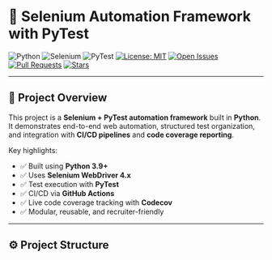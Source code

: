 # 🚀 Selenium Automation Framework with PyTest

![Python](https://img.shields.io/badge/python-3.9%2B-blue.svg)
![Selenium](https://img.shields.io/badge/selenium-4.x-green.svg)
![PyTest](https://img.shields.io/badge/pytest-automation-orange.svg)
[![License: MIT](https://img.shields.io/badge/License-MIT-yellow.svg)](LICENSE)
[![Open Issues](https://img.shields.io/github/issues/USERNAME/REPO_NAME)](https://github.com/USERNAME/REPO_NAME/issues)
[![Pull Requests](https://img.shields.io/github/issues-pr/USERNAME/REPO_NAME)](https://github.com/USERNAME/REPO_NAME/pulls)
[![Stars](https://img.shields.io/github/stars/USERNAME/REPO_NAME?style=social)](https://github.com/USERNAME/REPO_NAME/stargazers)

---

## 📌 Project Overview

This project is a **Selenium + PyTest automation framework** built in **Python**.  
It demonstrates end-to-end web automation, structured test organization, and integration with **CI/CD pipelines** and **code coverage reporting**.

Key highlights:
- ✅ Built using **Python 3.9+**
- ✅ Uses **Selenium WebDriver 4.x**
- ✅ Test execution with **PyTest**
- ✅ CI/CD via **GitHub Actions**
- ✅ Live code coverage tracking with **Codecov**
- ✅ Modular, reusable, and recruiter-friendly

---

## ⚙️ Project Structure

